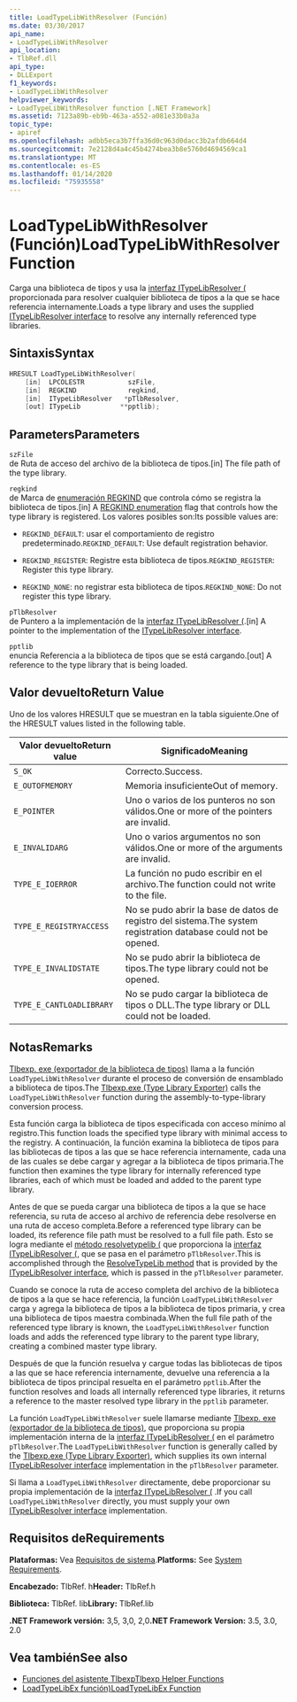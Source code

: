```yaml
---
title: LoadTypeLibWithResolver (Función)
ms.date: 03/30/2017
api_name:
- LoadTypeLibWithResolver
api_location:
- TlbRef.dll
api_type:
- DLLExport
f1_keywords:
- LoadTypeLibWithResolver
helpviewer_keywords:
- LoadTypeLibWithResolver function [.NET Framework]
ms.assetid: 7123a89b-eb9b-463a-a552-a081e33b0a3a
topic_type:
- apiref
ms.openlocfilehash: adbb5eca3b7ffa36d0c963d0dacc3b2afdb664d4
ms.sourcegitcommit: 7e2128d4a4c45b4274bea3b8e5760d4694569ca1
ms.translationtype: MT
ms.contentlocale: es-ES
ms.lasthandoff: 01/14/2020
ms.locfileid: "75935558"
---
```

# <a name="loadtypelibwithresolver-function"></a><span data-ttu-id="80056-102">LoadTypeLibWithResolver (Función)</span><span class="sxs-lookup"><span data-stu-id="80056-102">LoadTypeLibWithResolver Function</span></span>
<span data-ttu-id="80056-103">Carga una biblioteca de tipos y usa la [interfaz ITypeLibResolver (](itypelibresolver-interface.md) proporcionada para resolver cualquier biblioteca de tipos a la que se hace referencia internamente.</span><span class="sxs-lookup"><span data-stu-id="80056-103">Loads a type library and uses the supplied [ITypeLibResolver interface](itypelibresolver-interface.md) to resolve any internally referenced type libraries.</span></span>  
  
## <a name="syntax"></a><span data-ttu-id="80056-104">Sintaxis</span><span class="sxs-lookup"><span data-stu-id="80056-104">Syntax</span></span>  
  
```cpp  
HRESULT LoadTypeLibWithResolver(  
    [in]  LPCOLESTR           szFile,  
    [in]  REGKIND             regkind,  
    [in]  ITypeLibResolver   *pTlbResolver,  
    [out] ITypeLib          **pptlib);  
```  
  
## <a name="parameters"></a><span data-ttu-id="80056-105">Parameters</span><span class="sxs-lookup"><span data-stu-id="80056-105">Parameters</span></span>  
 `szFile`  
 <span data-ttu-id="80056-106">de Ruta de acceso del archivo de la biblioteca de tipos.</span><span class="sxs-lookup"><span data-stu-id="80056-106">[in] The file path of the type library.</span></span>  
  
 `regkind`  
 <span data-ttu-id="80056-107">de Marca de [enumeración REGKIND](/windows/win32/api/oleauto/ne-oleauto-regkind) que controla cómo se registra la biblioteca de tipos.</span><span class="sxs-lookup"><span data-stu-id="80056-107">[in] A [REGKIND enumeration](/windows/win32/api/oleauto/ne-oleauto-regkind) flag that controls how the type library is registered.</span></span> <span data-ttu-id="80056-108">Los valores posibles son:</span><span class="sxs-lookup"><span data-stu-id="80056-108">Its possible values are:</span></span>  
  
- <span data-ttu-id="80056-109">`REGKIND_DEFAULT`: usar el comportamiento de registro predeterminado.</span><span class="sxs-lookup"><span data-stu-id="80056-109">`REGKIND_DEFAULT`: Use default registration behavior.</span></span>  
  
- <span data-ttu-id="80056-110">`REGKIND_REGISTER`: Registre esta biblioteca de tipos.</span><span class="sxs-lookup"><span data-stu-id="80056-110">`REGKIND_REGISTER`: Register this type library.</span></span>  
  
- <span data-ttu-id="80056-111">`REGKIND_NONE`: no registrar esta biblioteca de tipos.</span><span class="sxs-lookup"><span data-stu-id="80056-111">`REGKIND_NONE`: Do not register this type library.</span></span>  
  
 `pTlbResolver`  
 <span data-ttu-id="80056-112">de Puntero a la implementación de la [interfaz ITypeLibResolver (](itypelibresolver-interface.md).</span><span class="sxs-lookup"><span data-stu-id="80056-112">[in] A pointer to the implementation of the [ITypeLibResolver interface](itypelibresolver-interface.md).</span></span>  
  
 `pptlib`  
 <span data-ttu-id="80056-113">enuncia Referencia a la biblioteca de tipos que se está cargando.</span><span class="sxs-lookup"><span data-stu-id="80056-113">[out] A reference to the type library that is being loaded.</span></span>  
  
## <a name="return-value"></a><span data-ttu-id="80056-114">Valor devuelto</span><span class="sxs-lookup"><span data-stu-id="80056-114">Return Value</span></span>  
 <span data-ttu-id="80056-115">Uno de los valores HRESULT que se muestran en la tabla siguiente.</span><span class="sxs-lookup"><span data-stu-id="80056-115">One of the HRESULT values listed in the following table.</span></span>  
  
|<span data-ttu-id="80056-116">Valor devuelto</span><span class="sxs-lookup"><span data-stu-id="80056-116">Return value</span></span>|<span data-ttu-id="80056-117">Significado</span><span class="sxs-lookup"><span data-stu-id="80056-117">Meaning</span></span>|  
|------------------|-------------|  
|`S_OK`|<span data-ttu-id="80056-118">Correcto.</span><span class="sxs-lookup"><span data-stu-id="80056-118">Success.</span></span>|  
|`E_OUTOFMEMORY`|<span data-ttu-id="80056-119">Memoria insuficiente</span><span class="sxs-lookup"><span data-stu-id="80056-119">Out of memory.</span></span>|  
|`E_POINTER`|<span data-ttu-id="80056-120">Uno o varios de los punteros no son válidos.</span><span class="sxs-lookup"><span data-stu-id="80056-120">One or more of the pointers are invalid.</span></span>|  
|`E_INVALIDARG`|<span data-ttu-id="80056-121">Uno o varios argumentos no son válidos.</span><span class="sxs-lookup"><span data-stu-id="80056-121">One or more of the arguments are invalid.</span></span>|  
|`TYPE_E_IOERROR`|<span data-ttu-id="80056-122">La función no pudo escribir en el archivo.</span><span class="sxs-lookup"><span data-stu-id="80056-122">The function could not write to the file.</span></span>|  
|`TYPE_E_REGISTRYACCESS`|<span data-ttu-id="80056-123">No se pudo abrir la base de datos de registro del sistema.</span><span class="sxs-lookup"><span data-stu-id="80056-123">The system registration database could not be opened.</span></span>|  
|`TYPE_E_INVALIDSTATE`|<span data-ttu-id="80056-124">No se pudo abrir la biblioteca de tipos.</span><span class="sxs-lookup"><span data-stu-id="80056-124">The type library could not be opened.</span></span>|  
|`TYPE_E_CANTLOADLIBRARY`|<span data-ttu-id="80056-125">No se pudo cargar la biblioteca de tipos o DLL.</span><span class="sxs-lookup"><span data-stu-id="80056-125">The type library or DLL could not be loaded.</span></span>|  
  
## <a name="remarks"></a><span data-ttu-id="80056-126">Notas</span><span class="sxs-lookup"><span data-stu-id="80056-126">Remarks</span></span>  
 <span data-ttu-id="80056-127">[Tlbexp. exe (exportador de la biblioteca de tipos)](../../tools/tlbexp-exe-type-library-exporter.md) llama a la función `LoadTypeLibWithResolver` durante el proceso de conversión de ensamblado a biblioteca de tipos.</span><span class="sxs-lookup"><span data-stu-id="80056-127">The [Tlbexp.exe (Type Library Exporter)](../../tools/tlbexp-exe-type-library-exporter.md) calls the `LoadTypeLibWithResolver` function during the assembly-to-type-library conversion process.</span></span>  
  
 <span data-ttu-id="80056-128">Esta función carga la biblioteca de tipos especificada con acceso mínimo al registro.</span><span class="sxs-lookup"><span data-stu-id="80056-128">This function loads the specified type library with minimal access to the registry.</span></span> <span data-ttu-id="80056-129">A continuación, la función examina la biblioteca de tipos para las bibliotecas de tipos a las que se hace referencia internamente, cada una de las cuales se debe cargar y agregar a la biblioteca de tipos primaria.</span><span class="sxs-lookup"><span data-stu-id="80056-129">The function then examines the type library for internally referenced type libraries, each of which must be loaded and added to the parent type library.</span></span>  
  
 <span data-ttu-id="80056-130">Antes de que se pueda cargar una biblioteca de tipos a la que se hace referencia, su ruta de acceso al archivo de referencia debe resolverse en una ruta de acceso completa.</span><span class="sxs-lookup"><span data-stu-id="80056-130">Before a referenced type library can be loaded, its reference file path must be resolved to a full file path.</span></span> <span data-ttu-id="80056-131">Esto se logra mediante el [método resolvetypelib (](resolvetypelib-method.md) que proporciona la [interfaz ITypeLibResolver (](itypelibresolver-interface.md), que se pasa en el parámetro `pTlbResolver`.</span><span class="sxs-lookup"><span data-stu-id="80056-131">This is accomplished through the [ResolveTypeLib method](resolvetypelib-method.md) that is provided by the [ITypeLibResolver interface](itypelibresolver-interface.md), which is passed in the `pTlbResolver` parameter.</span></span>  
  
 <span data-ttu-id="80056-132">Cuando se conoce la ruta de acceso completa del archivo de la biblioteca de tipos a la que se hace referencia, la función `LoadTypeLibWithResolver` carga y agrega la biblioteca de tipos a la biblioteca de tipos primaria, y crea una biblioteca de tipos maestra combinada.</span><span class="sxs-lookup"><span data-stu-id="80056-132">When the full file path of the referenced type library is known, the `LoadTypeLibWithResolver` function loads and adds the referenced type library to the parent type library, creating a combined master type library.</span></span>  
  
 <span data-ttu-id="80056-133">Después de que la función resuelva y cargue todas las bibliotecas de tipos a las que se hace referencia internamente, devuelve una referencia a la biblioteca de tipos principal resuelta en el parámetro `pptlib`.</span><span class="sxs-lookup"><span data-stu-id="80056-133">After the function resolves and loads all internally referenced type libraries, it returns a reference to the master resolved type library in the `pptlib` parameter.</span></span>  
  
 <span data-ttu-id="80056-134">La función `LoadTypeLibWithResolver` suele llamarse mediante [Tlbexp. exe (exportador de la biblioteca de tipos)](../../tools/tlbexp-exe-type-library-exporter.md), que proporciona su propia implementación interna de la [interfaz ITypeLibResolver (](itypelibresolver-interface.md) en el parámetro `pTlbResolver`.</span><span class="sxs-lookup"><span data-stu-id="80056-134">The `LoadTypeLibWithResolver` function is generally called by the [Tlbexp.exe (Type Library Exporter)](../../tools/tlbexp-exe-type-library-exporter.md), which supplies its own internal [ITypeLibResolver interface](itypelibresolver-interface.md) implementation in the `pTlbResolver` parameter.</span></span>  
  
 <span data-ttu-id="80056-135">Si llama a `LoadTypeLibWithResolver` directamente, debe proporcionar su propia implementación de la [interfaz ITypeLibResolver (](itypelibresolver-interface.md) .</span><span class="sxs-lookup"><span data-stu-id="80056-135">If you call `LoadTypeLibWithResolver` directly, you must supply your own [ITypeLibResolver interface](itypelibresolver-interface.md) implementation.</span></span>  
  
## <a name="requirements"></a><span data-ttu-id="80056-136">Requisitos de</span><span class="sxs-lookup"><span data-stu-id="80056-136">Requirements</span></span>  
 <span data-ttu-id="80056-137">**Plataformas:** Vea [Requisitos de sistema](../../get-started/system-requirements.md).</span><span class="sxs-lookup"><span data-stu-id="80056-137">**Platforms:** See [System Requirements](../../get-started/system-requirements.md).</span></span>  
  
 <span data-ttu-id="80056-138">**Encabezado:** TlbRef. h</span><span class="sxs-lookup"><span data-stu-id="80056-138">**Header:** TlbRef.h</span></span>  
  
 <span data-ttu-id="80056-139">**Biblioteca:** TlbRef. lib</span><span class="sxs-lookup"><span data-stu-id="80056-139">**Library:** TlbRef.lib</span></span>  
  
 <span data-ttu-id="80056-140">**.NET Framework versión:** 3,5, 3,0, 2,0</span><span class="sxs-lookup"><span data-stu-id="80056-140">**.NET Framework Version:** 3.5, 3.0, 2.0</span></span>  
  
## <a name="see-also"></a><span data-ttu-id="80056-141">Vea también</span><span class="sxs-lookup"><span data-stu-id="80056-141">See also</span></span>

- [<span data-ttu-id="80056-142">Funciones del asistente Tlbexp</span><span class="sxs-lookup"><span data-stu-id="80056-142">Tlbexp Helper Functions</span></span>](index.md)
- [<span data-ttu-id="80056-143">LoadTypeLibEx función)</span><span class="sxs-lookup"><span data-stu-id="80056-143">LoadTypeLibEx Function</span></span>](https://docs.microsoft.com/previous-versions/windows/desktop/api/oleauto/nf-oleauto-loadtypelibex)
